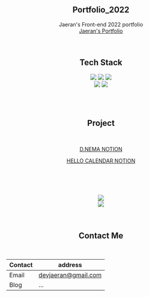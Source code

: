 
<!--
**gitjaeran/gitjaeran** is a ✨ _special_ ✨ repository because its `README.md` (this file) appears on your GitHub profile.

Here are some ideas to get you started:

- 🔭 I’m currently working on ...
- 🌱 I’m currently learning ...
- 👯 I’m looking to collaborate on ...
- 🤔 I’m looking for help with ...
- 💬 Ask me about ...
- 📫 How to reach me: ...
- 😄 Pronouns: ...
- ⚡ Fun fact: ...
-->

<div align=center> 

## Portfolio_2022
Jaeran's Front-end 2022 portfolio  
[Jaeran's Portfolio](https://verbena-fragrance-500.notion.site/54fdd965e82b45808fcfe0714c0bbefa)
</br>  
</br>  

## Tech Stack
<img src="https://img.shields.io/badge/html5-E34F26?style=for-the-badge&logo=html5&logoColor=white"> <img src="https://img.shields.io/badge/css-1572B6?style=for-the-badge&logo=css3&logoColor=white"> <img src="https://img.shields.io/badge/javascript-F7DF1E?style=for-the-badge&logo=javascript&logoColor=black">
</br>
<img src="https://img.shields.io/badge/node.js-339933?style=for-the-badge&logo=Node.js&logoColor=white"> <img src="https://img.shields.io/badge/mysql-4479A1?style=for-the-badge&logo=mysql&logoColor=white">  
</br>  
</br>  

## Project  
</br>

[D.NEMA NOTION](https://verbena-fragrance-500.notion.site/D-NEMA-14bfd2cd586f425a918df661ad0e756c)
</br>

[HELLO CALENDAR NOTION](https://verbena-fragrance-500.notion.site/KDT3rd-Team-Project-Group-A-4fb25df304634978b6e0c94e7078dcd1)   
</br>
</br>  
</br>  

<img src="https://github-readme-stats.vercel.app/api/top-langs/?username=gitjaeran&layout=compact">  
<br>
  
<img src="https://github-readme-stats.vercel.app/api?username=gitjaeran&show_icons=true">  
</br>  
</br>  
</br>  
  
## Contact Me
</br>

| Contact | address |
| ------------ | ------------- |
| Email | devjaeran@gmail.com |
| Blog | ... |
</br>  
  

</div>
